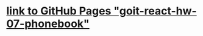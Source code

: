 # [link to GitHub Pages "goit-react-hw-07-phonebook"](https://dimamarjan.github.io/goit-react-hw-07-phonebook "Задание goit-react-hw-07-phonebook")
